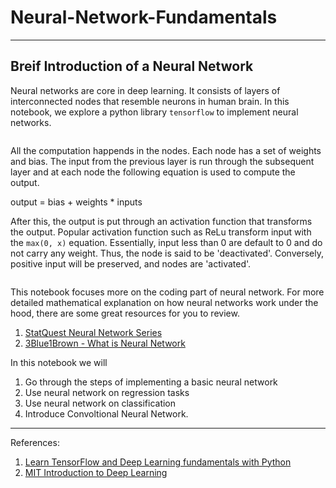 # Neural-Network-Fundamentals

---

## Breif Introduction of a Neural Network
Neural networks are core in deep learning. It consists of layers of interconnected nodes that resemble neurons in human brain. In this notebook, we explore a python library `tensorflow` to implement neural networks. 

![]()

All the computation happends in the nodes. Each node has a set of weights and bias. The input from the previous layer is run through the subsequent layer and at each node the following equation is used to compute the output.

output = bias + weights * inputs

After this, the output is put through an activation function that transforms the output. Popular activation function such as ReLu transform input with the `max(0, x)` equation. Essentially, input less than 0 are default to 0 and do not carry any weight. Thus, the node is said to be 'deactivated'. Conversely, positive input will be preserved, and nodes are 'activated'.

![]()

This notebook focuses more on the coding part of neural network. For more detailed mathematical explanation on how neural networks work under the hood, there are some great resources for you to review.

1. <a href="https://youtu.be/CqOfi41LfDw">StatQuest Neural Network Series</a>
2. <a href="https://youtu.be/aircAruvnKk">3Blue1Brown - What is Neural Network</a>

In this notebook we will 

1. Go through the steps of implementing a basic neural network
2. Use neural network on regression tasks
3. Use neural network on classification
4. Introduce Convoltional Neural Network.

---
References:
1. <a href="https://youtu.be/tpCFfeUEGs8">Learn TensorFlow and Deep Learning fundamentals with Python</a>
2. <a href="https://youtu.be/5tvmMX8r_OM">MIT Introduction to Deep Learning</a>
